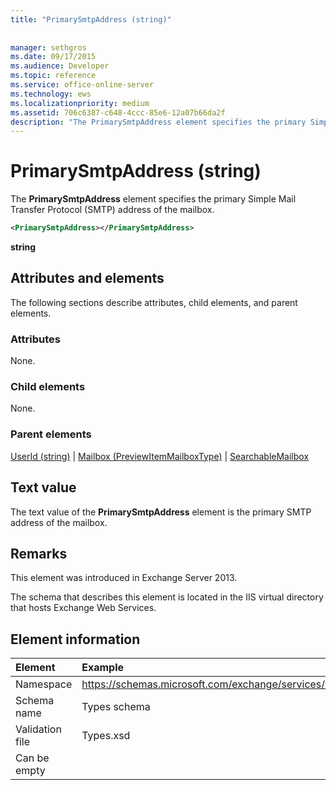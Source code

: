 ```yaml
---
title: "PrimarySmtpAddress (string)"
 
 
manager: sethgros
ms.date: 09/17/2015
ms.audience: Developer
ms.topic: reference
ms.service: office-online-server
ms.technology: ews
ms.localizationpriority: medium
ms.assetid: 706c6387-c648-4ccc-85e6-12a07b66da2f
description: "The PrimarySmtpAddress element specifies the primary Simple Mail Transfer Protocol (SMTP) address of the mailbox."
---
```


# PrimarySmtpAddress (string)

The **PrimarySmtpAddress** element specifies the primary Simple Mail Transfer Protocol (SMTP) address of the mailbox. 
  
```XML
<PrimarySmtpAddress></PrimarySmtpAddress>
```

 **string**
## Attributes and elements

The following sections describe attributes, child elements, and parent elements.
  
### Attributes

None.
  
### Child elements

None.
  
### Parent elements

[UserId (string)](userid-string.md) | [Mailbox (PreviewItemMailboxType)](mailbox-previewitemmailboxtype.md) | [SearchableMailbox](searchablemailbox.md)
  
## Text value

The text value of the **PrimarySmtpAddress** element is the primary SMTP address of the mailbox. 
  
## Remarks

This element was introduced in Exchange Server 2013.
  
The schema that describes this element is located in the IIS virtual directory that hosts Exchange Web Services.
  
## Element information

| Element | Example |
|:-----|:-----|
|Namespace  <br/> |https://schemas.microsoft.com/exchange/services/2006/types  <br/> |
|Schema name  <br/> |Types schema  <br/> |
|Validation file  <br/> |Types.xsd  <br/> |
|Can be empty  <br/> ||
   

